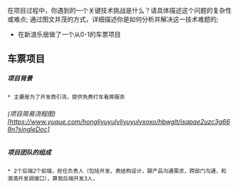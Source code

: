 
在项目过程中，你遇到的一个关键技术挑战是什么？请具体描述这个问题的复杂性或难点;
通过图文并茂的方式，详细描述你是如何分析并解决这一技术难题的;

* 在新浪乐居做了一个从0-1的车票项目
## 车票项目
##### 项目背景
    * 主要是为了开发商引流，提供免费打车看房服务
###### (项目简易流程图)[https://www.yuque.com/hongliyuyulvliyuyulvxoxo/hbwglt/isqpae2uzc3g669n?singleDoc]
##### 项目团队的组成
    * 2个后端2个前端，担任负责人（包括开发，表结构设计，跟产品沟通需求，跨部门沟通，和滴滴开发调接口），算我后端开发3人，   